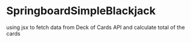 # SpringboardSimpleBlackjack
using jsx to fetch data from Deck of Cards API and calculate total of the cards 

